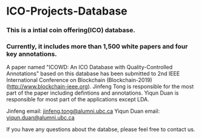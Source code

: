 # ICO-Projects-Database
### This is a intial coin offering(ICO) database.
### Currently, it includes more than 1,500 white papers and four key annotations.



A paper named "ICOWD: An ICO Database with Quality-Controlled Annotations" based on this database has been submitted to 2nd IEEE International Conference on Blockchain (Blockchain-2019)(http://www.blockchain-ieee.org). Jinfeng Tong is responsible for the most part of the paper including defintions and annotations. Yiqun Duan is responsible for most part of the applications except LDA. 

Jinfeng email: jinfeng.tong@alumni.ubc.ca
Yiqun Duan email: yiqun.duan@alumni.ubc.ca

If you have any questions about the databse, please feel free to contact us.
